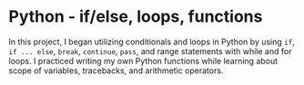 # Python - if/else, loops, functions

In this project, I began utilizing conditionals and loops in Python by using ``if``, ``if ... else``, ``break``, ``continue``, ``pass``, and range statements with while and for loops. I practiced writing my own Python functions while learning about scope of variables, tracebacks, and arithmetic operators.

